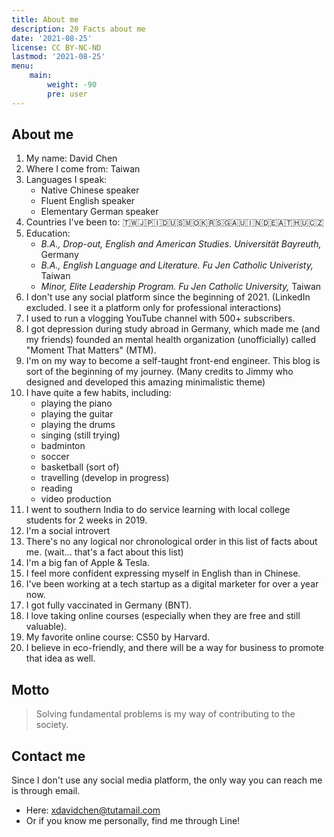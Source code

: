 ```yaml
---
title: About me
description: 20 Facts about me
date: '2021-08-25'
license: CC BY-NC-ND
lastmod: '2021-08-25'
menu:
    main: 
        weight: -90
        pre: user
---
```

## About me
1. My name: David Chen
2. Where I come from: Taiwan
3. Languages I speak:
    - Native Chinese speaker
    - Fluent English speaker
   - Elementary German speaker
4. Countries I've been to: 🇹🇼🇯🇵🇮🇩🇺🇸🇲🇴🇰🇷🇸🇬🇦🇺🇮🇳🇩🇪🇦🇹🇭🇺🇨🇿
5. Education:
    - *B.A., Drop-out, English and American Studies. Universität Bayreuth,* Germany
    - *B.A., English Language and Literature. Fu Jen Catholic Univeristy,* Taiwan
    - *Minor, Elite Leadership Program. Fu Jen Catholic University,* Taiwan
6. I don't use any social platform since the beginning of 2021. (LinkedIn excluded. I see it a platform only for professional interactions)
7. I used to run a vlogging YouTube channel with 500+ subscribers.
8. I got depression during study abroad in Germany, which made me (and my friends) founded an mental health organization (unofficially) called "Moment That Matters" (MTM).
9. I'm on my way to become a self-taught front-end engineer. This blog is sort of the beginning of my journey. (Many credits to Jimmy who designed and developed this amazing minimalistic theme)
10. I have quite a few habits, including:
    - playing the piano
    - playing the guitar
    - playing the drums
    - singing (still trying)
    - badminton
    - soccer
    - basketball (sort of)
    - travelling (develop in progress)
    - reading
    - video production
11. I went to southern India to do service learning with local college students for 2 weeks in 2019.
12. I'm a social introvert
13. There's no any logical nor chronological order in this list of facts about me. (wait... that's a fact about this list)
14. I'm a big fan of Apple & Tesla.
15. I feel more confident expressing myself in English than in Chinese.
16. I've been working at a tech startup as a digital marketer for over a year now.
17. I got fully vaccinated in Germany (BNT).
18. I love taking online courses (especially when they are free and still valuable).
19. My favorite online course: CS50 by Harvard.
20. I believe in eco-friendly, and there will be a way for business to promote that idea as well.

## Motto
> Solving fundamental problems is my way of contributing to the society.

## Contact me
Since I don't use any social media platform, the only way you can reach me is through email.
- Here: xdavidchen@tutamail.com
- Or if you know me personally, find me through Line!
